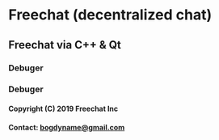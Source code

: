 # Freechat (decentralized chat)
## Freechat via C++ & Qt 
### Debuger
### Debuger
#### Copyright (C) 2019 Freechat Inc
#### Contact: bogdyname@gmail.com
